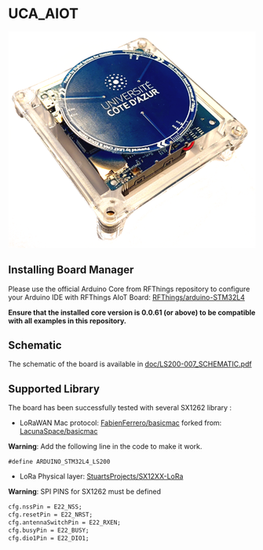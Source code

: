 # UCA_AIOT


![alt text](doc/Untitled.png)


## Installing Board Manager


Please use the official Arduino Core from RFThings repository to configure your Arduino IDE with RFThings AIoT Board: [RFThings/arduino-STM32L4](https://github.com/RFThings/arduino-STM32L4)

**Ensure that the installed core version is 0.0.61 (or above) to be compatible with all examples in this repository.**

## Schematic

The schematic of the board is available in [doc/LS200-007_SCHEMATIC.pdf](https://github.com/FabienFerrero/DKIOT/blob/main/doc/LS200-007_SCHEMATIC.pdf)

## Supported Library

The board has been successfully tested with several SX1262 library :

* LoRaWAN Mac protocol: [FabienFerrero/basicmac](https://github.com/FabienFerrero/basicmac) forked from: [LacunaSpace/basicmac](https://github.com/LacunaSpace/basicmac)

**Warning**: Add the following line in the code to make it work.

```
#define ARDUINO_STM32L4_LS200
```

* LoRa Physical layer: [StuartsProjects/SX12XX-LoRa](https://github.com/StuartsProjects/SX12XX-LoRa)

**Warning**: SPI PINS for SX1262 must be defined
```
cfg.nssPin = E22_NSS;
cfg.resetPin = E22_NRST;
cfg.antennaSwitchPin = E22_RXEN;
cfg.busyPin = E22_BUSY;
cfg.dio1Pin = E22_DIO1;
```